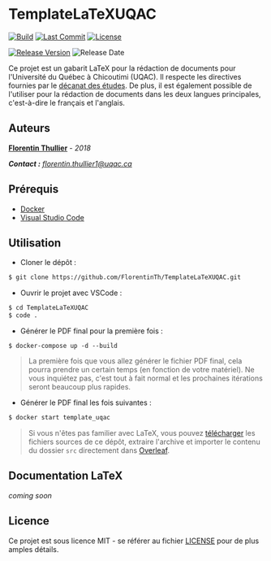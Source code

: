 # TemplateLaTeXUQAC

[![Build](https://img.shields.io/circleci/build/github/FlorentinTh/TemplateLaTeXUQAC/master?style=flat-square&token=0fdc873e50de49d6e9868ff847d740d20813f3bd)](https://circleci.com/gh/FlorentinTh/TemplateLaTeXUQAC) [![Last Commit](https://img.shields.io/github/last-commit/FlorentinTh/TemplateLaTeXUQAC?style=flat-square)](https://github.com/FlorentinTh/TemplateLaTeXUQAC/commits/master) [![License](https://img.shields.io/github/license/FlorentinTh/TemplateLaTeXUQAC?style=flat-square)](https://github.com/FlorentinTh/TemplateLaTeXUQAC/blob/master/LICENSE)

[![Release Version](https://img.shields.io/github/release/FlorentinTh/TemplateLaTeXUQAC?style=flat-square)](https://github.com/FlorentinTh/TemplateLaTeXUQAC/releases) ![Release Date](https://img.shields.io/github/release-date/FlorentinTh/TemplateLaTeXUQAC?style=flat-square)

Ce projet est un gabarit LaTeX pour la rédaction de documents pour l'Université du Québec à Chicoutimi (UQAC). Il respecte les directives fournies par le [décanat des études](http://services.uqac.ca/decanat-des-etudes/sous-menu-2/). De plus, il est également possible de l'utiliser pour la rédaction de documents dans les deux langues principales, c'est-à-dire le français et l'anglais.

## Auteurs

**[Florentin Thullier](https://github.com/florentinth)** - _2018_

_**Contact :** [florentin.thullier1@uqac.ca](florentin.thullier1@uqa.ca)_

## Prérequis

- [Docker](https://www.docker.com/get-started)
- [Visual Studio Code](https://code.visualstudio.com/)

## Utilisation

- Cloner le dépôt :

```sh
$ git clone https://github.com/FlorentinTh/TemplateLaTeXUQAC.git
```

- Ouvrir le projet avec VSCode :

```sh
$ cd TemplateLaTeXUQAC
$ code .
```

- Générer le PDF final pour la première fois :

```
$ docker-compose up -d --build
```

> La première fois que vous allez générer le fichier PDF final, cela pourra prendre un certain temps (en fonction de votre matériel). Ne vous inquiétez pas, c'est tout à fait normal et les prochaines itérations seront beaucoup plus rapides.

- Générer le PDF final les fois suivantes :

```sh
$ docker start template_uqac
```

> Si vous n'êtes pas familier avec LaTeX, vous pouvez [télécharger](https://github.com/FlorentinTh/TemplateLaTeXUQAC/archive/master.zip) les fichiers sources de ce dépôt, extraire l'archive et importer le contenu du dossier ```src``` directement dans [Overleaf](https://overleaf.com/).

## Documentation LaTeX

_coming soon_

## Licence

Ce projet est sous licence MIT - se référer au fichier [LICENSE](LICENSE) pour de plus amples détails.
